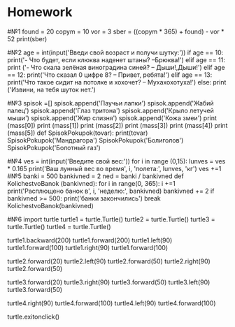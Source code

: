 # Homework
#№1
found = 20
copym = 10
vor = 3
sber = ((copym * 365) + found) - vor * 52
print(sber)

#№2
age = int(input('Введи свой возраст и получи шутку:'))
if age == 10:
    print('- Что будет, если клюква наденет штаны? –Брюква!')
elif age == 11:
    print ('- Что скала зелёная виноградина синей? – Дыши!,Дыши!')
elif age == 12:
    print('Что сказал 0 цифре 8? – Привет, ребята!')
elif age == 13:
    print('Что такое сидит на потолке и хохочет? – Мухахохотуха!')
else:
    print ('Извини, на тебя шуток нет.')
    
 #№3
spisok =[]
spisok.append('Паучьи лапки')
spisok.append('Жабий палец')
spisok.append('Глаз тритона')
spisok.append('Крыло летучей мыши')
spisok.append('Жир слизня')
spisok.append('Кожа змеи')
print (mass[0])
print (mass[1])
print (mass[2])
print (mass[3])
print (mass[4])
print (mass[5])
def SpisokPokupok(tovar):
    print(tovar)
SpisokPokupok('Мандрагора')
SpisokPokupok('Болиголов')
SpisokPokupok('Болотный газ')

#№4
ves = int(input('Введите свой вес:'))
for i in range (0,15):
    lunves = ves * 0.165
    print('Ваш лунный вес во время', i, 'полета:', lunves, 'кг')
    ves +=1
#№5
banki = 500
bankivned = 2
ned = banki / bankivned
def KolichestvoBanok (bankivned):
    for i in range(0, 365):
        i +=1
        print('Расплющено банок в', i, 'неделю:', bankivned)
        bankivned += 2
        if bankivned >= 500:
            print('банки закончились')
            break
KolichestvoBanok(bankivned)

#№6
import turtle
turtle1 = turtle.Turtle()
turtle2 = turtle.Turtle()
turtle3 = turtle.Turtle()
turtle4 = turtle.Turtle()

turtle1.backward(200)
turtle1.forward(200)
turtle1.left(90)
turtle1.forward(100)
turtle1.right(90)
turtle1.forward(100)

turtle2.forward(20)
turtle2.left(90)
turtle2.forward(50)
turtle2.right(90)
turtle2.forward(50)

turtle3.forward(20)
turtle3.right(90)
turtle3.forward(50)
turtle3.left(90)
turtle3.forward(50)

turtle4.right(90)
turtle4.forward(100)
turtle4.left(90)
turtle4.forward(100)

turtle.exitonclick()
